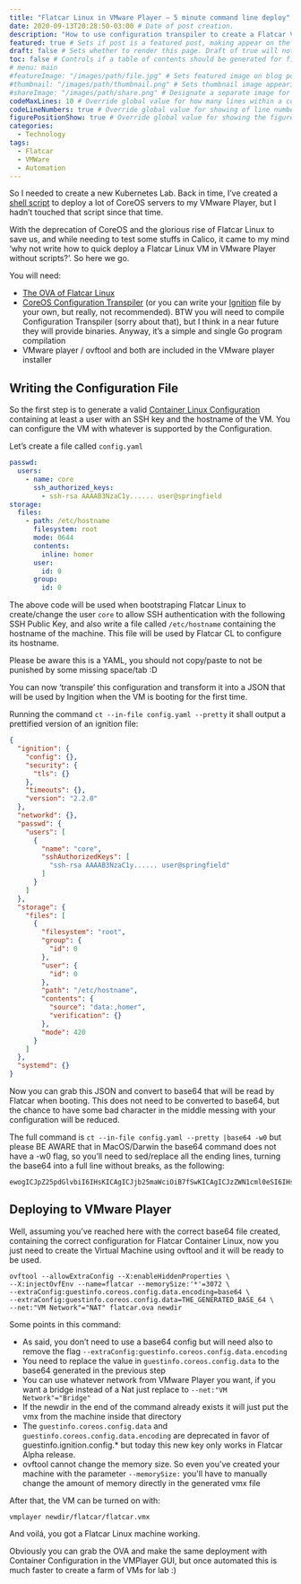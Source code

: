 ```yaml
---
title: "Flatcar Linux in VMware Player — 5 minute command line deploy" # Title of the blog post.
date: 2020-09-13T20:28:50-03:00 # Date of post creation.
description: "How to use configuration transpiler to create a Flatcar VM" # Description used for search engine.
featured: true # Sets if post is a featured post, making appear on the home page side bar.
draft: false # Sets whether to render this page. Draft of true will not be rendered.
toc: false # Controls if a table of contents should be generated for first-level links automatically.
# menu: main
#featureImage: "/images/path/file.jpg" # Sets featured image on blog post.
#thumbnail: "/images/path/thumbnail.png" # Sets thumbnail image appearing inside card on homepage.
#shareImage: "/images/path/share.png" # Designate a separate image for social media sharing.
codeMaxLines: 10 # Override global value for how many lines within a code block before auto-collapsing.
codeLineNumbers: true # Override global value for showing of line numbers within code block.
figurePositionShow: true # Override global value for showing the figure label.
categories:
  - Technology
tags:
  - Flatcar
  - VMWare
  - Automation
---
```


So I needed to create a new Kubernetes Lab. Back in time, I’ve created a [shell script](https://github.com/rikatz/coreos-vmplayer-deployer) to deploy a lot of CoreOS servers to my VMware Player, but I hadn’t touched that script since that time.

With the deprecation of CoreOS and the glorious rise of Flatcar Linux to save us, and while needing to test some stuffs in Calico, it came to my mind ‘why not write how to quick deploy a Flatcar Linux VM in VMware Player without scripts?’. So here we go.

You will need:

* [The OVA of Flatcar Linux](https://stable.release.flatcar-linux.net/amd64-usr/current/flatcar_production_vmware_ova.ova)
* [CoreOS Configuration Transpiler](https://github.com/flatcar-linux/container-linux-config-transpiler/releases) (or you can write your [Ignition](https://docs.flatcar-linux.org/ignition/what-is-ignition/) file by your own, but really, not recommended). BTW you will need to compile Configuration Transpiler (sorry about that), but I think in a near future they will provide binaries. Anyway, it’s a simple and single Go program compilation
* VMware player / ovftool and both are included in the VMware player installer

## Writing the Configuration File

So the first step is to generate a valid [Container Linux Configuration](https://docs.flatcar-linux.org/container-linux-config-transpiler/doc/examples/) containing at least a user with an SSH key and the hostname of the VM. You can configure the VM with whatever is supported by the Configuration.

Let’s create a file called ``config.yaml``

```yaml
passwd:
  users:
    - name: core
      ssh_authorized_keys:
        - ssh-rsa AAAAB3NzaC1y...... user@springfield
storage:
  files:
    - path: /etc/hostname
      filesystem: root
      mode: 0644
      contents: 
        inline: homer
      user:
        id: 0
      group:
        id: 0
```

The above code will be used when bootstraping Flatcar Linux to create/change the user ``core`` to allow SSH authentication with the following SSH Public Key, and also write a file called ``/etc/hostname`` containing the hostname of the machine. This file will be used by Flatcar CL to configure its hostname.

Please be aware this is a YAML, you should not copy/paste to not be punished by some missing space/tab :D

You can now ‘transpile’ this configuration and transform it into a JSON that will be used by Ingition when the VM is booting for the first time.

Running the command ``ct --in-file config.yaml --pretty`` it shall output a prettified version of an ignition file:

```json
{ 
  "ignition": { 
    "config": {}, 
    "security": { 
      "tls": {} 
    }, 
    "timeouts": {}, 
    "version": "2.2.0" 
  }, 
  "networkd": {}, 
  "passwd": { 
    "users": [ 
      { 
        "name": "core", 
        "sshAuthorizedKeys": [ 
          "ssh-rsa AAAAB3NzaC1y...... user@springfield"
        ] 
      } 
    ] 
  }, 
  "storage": { 
    "files": [ 
      { 
        "filesystem": "root",
        "group": { 
          "id": 0 
        }, 
        "user": { 
          "id": 0 
        }, 
        "path": "/etc/hostname", 
        "contents": { 
          "source": "data:,homer", 
          "verification": {} 
        }, 
        "mode": 420 
      } 
    ] 
  }, 
  "systemd": {} 
}
```

Now you can grab this JSON and convert to base64 that will be read by Flatcar when booting. This does not need to be converted to base64, but the chance to have some bad character in the middle messing with your configuration will be reduced.

The full command is ``ct --in-file config.yaml --pretty |base64 -w0`` but please BE AWARE that in MacOS/Darwin the base64 command does not have a -w0 flag, so you’ll need to sed/replace all the ending lines, turning the base64 into a full line without breaks, as the following:

```
ewogICJpZ25pdGlvbiI6IHsKICAgICJjb25maWciOiB7fSwKICAgICJzZWN1cml0eSI6IHsKICAgICAgInRscyI6IHt9CiAgICB9LAogICAgInRpbWVvdXRzIjoge30sCiAgICAidmVyc2lvbiI6ICIyLjIuMCIKICB9LAogICJuZXR3b3JrZCI6IHt9LAogICJwYXNzd2QiOiB7CiAgICAidXNlcnMiOiBbCiAgICAgIHsKICAgICAgICAibmFtZSI6ICJjb3JlIiwKICAgICAgICAic3NoQXV0aG9yaXplZEtleXMiOiBbCiAgICAgICAgICAic3NoLXJzYSBBQUFBQjNOemF[........]
```

## Deploying to VMware Player

Well, assuming you’ve reached here with the correct base64 file created, containing the correct configuration for Flatcar Container Linux, now you just need to create the Virtual Machine using ovftool and it will be ready to be used.

```shell
ovftool --allowExtraConfig --X:enableHiddenProperties \
--X:injectOvfEnv --name=flatcar --memorySize:'*'=3072 \
--extraConfig:guestinfo.coreos.config.data.encoding=base64 \
--extraConfig:guestinfo.coreos.config.data=THE_GENERATED_BASE_64 \
--net:"VM Network"="NAT" flatcar.ova newdir
```

Some points in this command:
* As said, you don’t need to use a base64 config but will need also to remove the flag ``--extraConfig:guestinfo.coreos.config.data.encoding``
* You need to replace the value in ``guestinfo.coreos.config.data`` to the base64 generated in the previous step
* You can use whatever network from VMware Player you want, if you want a bridge instead of a Nat just replace to ``--net:"VM Network"="Bridge"``
* If the newdir in the end of the command already exists it will just put the vmx from the machine inside that directory
* The ``guestinfo.coreos.config.data`` and ``guestinfo.coreos.config.data.encoding`` are deprecated in favor of guestinfo.ignition.config.* but today this new key only works in Flatcar Alpha release.
* ovftool cannot change the memory size. So even you've created your machine with the parameter ``--memorySize:`` you'll have to manually change the amount of memory directly in the generated vmx file

After that, the VM can be turned on with:

``vmplayer newdir/flatcar/flatcar.vmx``

And voilá, you got a Flatcar Linux machine working.

Obviously you can grab the OVA and make the same deployment with Container Configuration in the VMPlayer GUI, but once automated this is much faster to create a farm of VMs for lab :)
